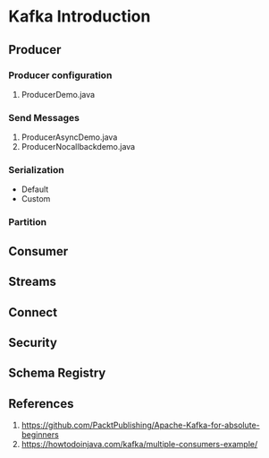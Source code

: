 # Kafka Introduction

## Producer

### Producer configuration
1. ProducerDemo.java

### Send Messages
 1. ProducerAsyncDemo.java
 2. ProducerNocallbackdemo.java
### Serialization
- Default
- Custom
### Partition

## Consumer


## Streams
## Connect
## Security
## Schema Registry

## References
1. https://github.com/PacktPublishing/Apache-Kafka-for-absolute-beginners
2. https://howtodoinjava.com/kafka/multiple-consumers-example/
